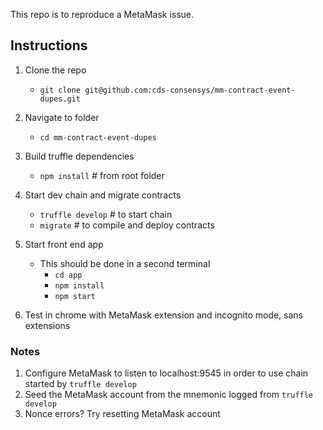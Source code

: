 This repo is to reproduce a MetaMask issue.

## Instructions

1. Clone the repo
    * `git clone git@github.com:cds-consensys/mm-contract-event-dupes.git`

1. Navigate to folder
    * `cd mm-contract-event-dupes`

1. Build truffle dependencies

    * `npm install` # from root folder

1. Start dev chain and migrate contracts
    * `truffle develop` # to start chain
    * `migrate` # to compile and deploy contracts

1. Start front end app
    * This should be done in a second terminal
      * `cd app`
      * `npm install`
      * `npm start`

1. Test in chrome with MetaMask extension and incognito mode, sans extensions

### Notes
1. Configure MetaMask to listen to localhost:9545 in order to use chain started
   by `truffle develop`
1. Seed the MetaMask account from the mnemonic logged from `truffle develop`
1. Nonce errors? Try resetting MetaMask account
